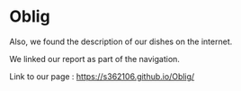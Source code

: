 # Oblig

Also, we found the description of our dishes on the internet.

We linked our report as part of the navigation.

Link to our page : https://s362106.github.io/Oblig/
